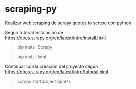 # scraping-py
Realizar web scraping de scrapy quotes to screpe con python

Seguir tutorial instalación de https://docs.scrapy.org/en/latest/intro/install.html

>pip install Scrapy

>pip install lxml

Continuar con la creación del proyecto según https://docs.scrapy.org/en/latest/intro/tutorial.html

>scrapy startproject quotes